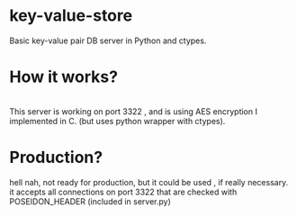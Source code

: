 # key-value-store
Basic key-value pair DB server in Python and ctypes.
<h1>How it works?</h1>
<br>This server is working on port 3322 , and is using AES encryption I implemented in C. (but uses python wrapper with ctypes).
<br>
<h1>Production?</h1>
hell nah, not ready for production, but it could be used , if really necessary.<br>
it accepts all connections on port 3322 that are checked with POSEIDON_HEADER (included in server.py)

